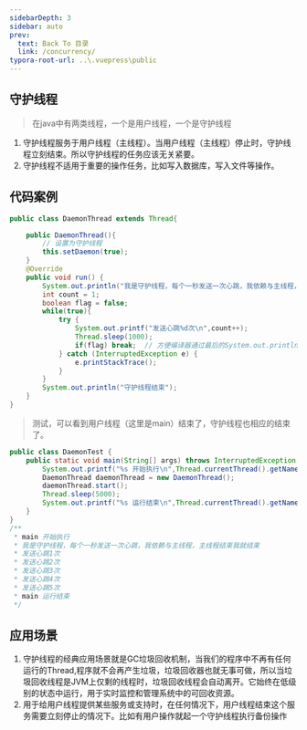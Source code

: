 ```yaml
---
sidebarDepth: 3
sidebar: auto
prev:
  text: Back To 目录
  link: /concurrency/
typora-root-url: ..\.vuepress\public
---
```




## 守护线程

> 在java中有两类线程，一个是用户线程，一个是守护线程

1. 守护线程服务于用户线程（主线程）。当用户线程（主线程）停止时，守护线程立刻结束。所以守护线程的任务应该无关紧要。
2. 守护线程不适用于重要的操作任务，比如写入数据库，写入文件等操作。



## 代码案例

```java
public class DaemonThread extends Thread{

    public DaemonThread(){
        // 设置为守护线程
        this.setDaemon(true);
    }
    @Override
    public void run() {
        System.out.println("我是守护线程，每个一秒发送一次心跳，我依赖与主线程，主线程结束我就结束");
        int count = 1;
        boolean flag = false;
        while(true){
            try {
                System.out.printf("发送心跳%d次\n",count++);
                Thread.sleep(1000);
                if(flag) break;  // 方便编译器通过最后的System.out.println("守护线程结束")
            } catch (InterruptedException e) {
                e.printStackTrace();
            }
        }
        System.out.println("守护线程结束");
    }
}
```

> 测试，可以看到用户线程（这里是main）结束了，守护线程也相应的结束了。

```java
public class DaemonTest {
    public static void main(String[] args) throws InterruptedException {
        System.out.printf("%s 开始执行\n",Thread.currentThread().getName());
        DaemonThread daemonThread = new DaemonThread();
        daemonThread.start();
        Thread.sleep(5000);
        System.out.printf("%s 运行结束\n",Thread.currentThread().getName());
    }
}
/**
 * main 开始执行
 * 我是守护线程，每个一秒发送一次心跳，我依赖与主线程，主线程结束我就结束
 * 发送心跳1次
 * 发送心跳2次
 * 发送心跳3次
 * 发送心跳4次
 * 发送心跳5次
 * main 运行结束
 */
```



## 应用场景

1. 守护线程的经典应用场景就是GC垃圾回收机制，当我们的程序中不再有任何运行的Thread,程序就不会再产生垃圾，垃圾回收器也就无事可做，所以当垃圾回收线程是JVM上仅剩的线程时，垃圾回收线程会自动离开。它始终在低级别的状态中运行，用于实时监控和管理系统中的可回收资源。
2. 用于给用户线程提供某些服务或支持时，在任何情况下，用户线程结束这个服务需要立刻停止的情况下。比如有用户操作就起一个守护线程执行备份操作

